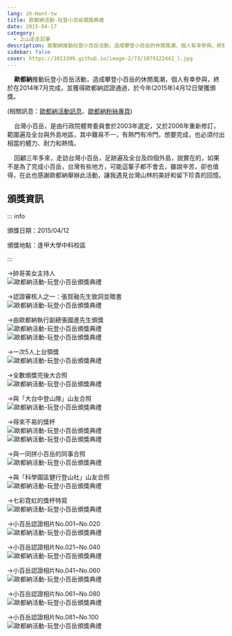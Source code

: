 ```yaml
---
lang: zh-Hant-tw
title: 歐都納活動-玩登小百岳頒獎典禮
date: 2015-04-17
category: 
  - 上山走走記事
description: 歐都納推動玩登小百岳活動，造成攀登小百岳的休閒風潮，個人有幸參與，終於在2014年7月完成，並獲得歐都納認證通過，於今年(2015年)4月12日榮獲頒獎。台灣小百岳，是由行政院體育委員會於2003年選定，又於2006年重新修訂，範圍遍及全台與外島地區，其中難易不一，有熱門有冷門，想要完成，也必須付出相當的體力、耐力和熱情。 回顧三年多來，走訪台灣小百岳，足跡遍及全台及四個外島，說實在的，如果不是為了完成小百岳，台灣有些地方，可能這輩子都不會去，雖說辛苦，卻也值得，在此也感謝歐都納舉辦此活動，讓我遇見台灣山林的美好和留下珍貴的回憶。
sidebar: false
cover: https://1013399.github.io/image-2/73/1079122441_l.jpg
---
```


    **歐都納**推動玩登小百岳活動，造成攀登小百岳的休閒風潮，個人有幸參與，終於在2014年7月完成，並獲得歐都納認證通過，於今年(2015年)4月12日榮獲頒獎。

<!-- more -->

(相關訊息：[歐都納活動訊息](http://www.atunas.com.tw/01_news/02_detail.php?ID=7345)、[歐都納粉絲專頁](http://www.facebook.com/media/set/?set=a.750964081687687.1073741857.642574515859978&type=1))  

    台灣小百岳，是由行政院體育委員會於2003年選定，又於2006年重新修訂，範圍遍及全台與外島地區，其中難易不一，有熱門有冷門，想要完成，也必須付出相當的體力、耐力和熱情。  

    回顧三年多來，走訪台灣小百岳，足跡遍及全台及四個外島，說實在的，如果不是為了完成小百岳，台灣有些地方，可能這輩子都不會去，雖說辛苦，卻也值得，在此也感謝歐都納舉辦此活動，讓我遇見台灣山林的美好和留下珍貴的回憶。

## 頒獎資訊
::: info

頒獎日期：2015/04/12

頒獎地點：逢甲大學中科校區

:::

→帥哥美女主持人  
![歐都納活動-玩登小百岳頒獎典禮](https://1013399.github.io/image-2/73/1079122145_l.jpg)

→認證審核人之一：張賀融先生致詞並贈書  
![歐都納活動-玩登小百岳頒獎典禮](https://1013399.github.io/image-2/73/1079312060_l.jpg)

→由歐都納執行副總張國進先生頒獎  
![歐都納活動-玩登小百岳頒獎典禮](https://1013399.github.io/image-2/73/1079121151_l.jpg)  
![歐都納活動-玩登小百岳頒獎典禮](https://1013399.github.io/image-2/73/1079120388_l.jpg)

→一次5人上台領獎  
![歐都納活動-玩登小百岳頒獎典禮](https://1013399.github.io/image-2/73/1079120039_l.jpg)

→全數頒獎完後大合照  
![歐都納活動-玩登小百岳頒獎典禮](https://1013399.github.io/image-2/73/1079122441_l.jpg)

→與「大台中登山隊」山友合照  
![歐都納活動-玩登小百岳頒獎典禮](https://1013399.github.io/image-2/73/1079116800_l.jpg)

→得來不易的獎杯  
![歐都納活動-玩登小百岳頒獎典禮](https://1013399.github.io/image-2/73/1079122445_l.jpg)  
![歐都納活動-玩登小百岳頒獎典禮](https://1013399.github.io/image-2/73/1079116801_l.jpg)

→與一同拼小百岳的同事合照  
![歐都納活動-玩登小百岳頒獎典禮](https://1013399.github.io/image-2/73/1079121156_l.jpg)

→與「科學園區健行登山社」山友合照  
![歐都納活動-玩登小百岳頒獎典禮](https://1013399.github.io/image-2/73/1079122149_l.jpg)

→七彩霓虹的獎杯特寫  
![歐都納活動-玩登小百岳頒獎典禮](https://1013399.github.io/image-2/73/1079120211_l.jpg)

→小百岳認證相片No.001~No.020  
![歐都納活動-玩登小百岳頒獎典禮](https://1013399.github.io/image-2/73/1079123804_l.jpg)

→小百岳認證相片No.021~No.040  
![歐都納活動-玩登小百岳頒獎典禮](https://1013399.github.io/image-2/73/1079124616_l.jpg)

→小百岳認證相片No.041~No.060  
![歐都納活動-玩登小百岳頒獎典禮](https://1013399.github.io/image-2/73/1079122922_l.jpg)

→小百岳認證相片No.061~No.080  
![歐都納活動-玩登小百岳頒獎典禮](https://1013399.github.io/image-2/73/1079122733_l.jpg)

→小百岳認證相片No.081~No.100  
![歐都納活動-玩登小百岳頒獎典禮](https://1013399.github.io/image-2/73/1079123031_l.jpg)